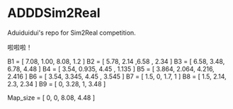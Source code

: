 # ADDDSim2Real
Aduiduidui's repo for Sim2Real competition.

啦啦啦！

B1 = [ 7.08, 1.00, 8.08, 1.2 ]
B2 = [ 5.78, 2.14 ,6.58 , 2.34 ]
B3 = [ 6.58, 3.48, 6.78, 4.48 ]
B4 = [ 3.54, 0.935, 4.45 , 1.135 ]
B5 = [ 3.864, 2.064, 4.216, 2.416 ]
B6 = [ 3.54, 3.345, 4.45 , 3.545 ]
B7 = [ 1.5, 0, 1.7, 1 ]
B8 = [ 1.5, 2.14, 2.3, 2.34 ]
B9 = [ 0, 3.28, 1, 3.48 ]

Map_size = [ 0, 0, 8.08, 4.48 ]
